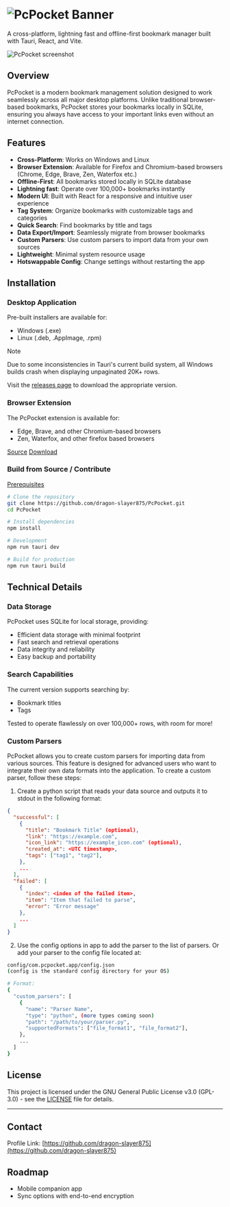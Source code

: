 # ![PcPocket Banner](https://github.com/user-attachments/assets/98e1ef3f-9e2d-47bc-8e6a-0a6f26b7ea36)

A cross-platform, lightning fast and offline-first bookmark manager built with Tauri, React, and Vite.

![PcPocket screenshot](https://github.com/user-attachments/assets/eebf43a1-9f1e-4707-89e2-549e9792a909)

## Overview

PcPocket is a modern bookmark management solution designed to work seamlessly across all major desktop platforms. Unlike traditional browser-based bookmarks, PcPocket stores your bookmarks locally in SQLite, ensuring you always have access to your important links even without an internet connection.

## Features

- **Cross-Platform**: Works on Windows and Linux
- **Browser Extension**: Available for Firefox and Chromium-based browsers (Chrome, Edge, Brave, Zen, Waterfox etc.)
- **Offline-First**: All bookmarks stored locally in SQLite database
- **Lightning fast**: Operate over 100,000+ bookmarks instantly
- **Modern UI**: Built with React for a responsive and intuitive user experience
- **Tag System**: Organize bookmarks with customizable tags and categories
- **Quick Search**: Find bookmarks by title and tags
- **Data Export/Import**: Seamlessly migrate from browser bookmarks
- **Custom Parsers**: Use custom parsers to import data from your own sources
- **Lightweight**: Minimal system resource usage
- **Hotswappable Config**: Change settings without restarting the app

## Installation

### Desktop Application

Pre-built installers are available for:

- Windows (.exe)
- Linux (.deb, .AppImage, .rpm)

> [!NOTE]
> Due to some inconsistencies in Tauri's current build system, all Windows builds crash when displaying unpaginated 20K+ rows.

Visit the [releases page](https://github.com/dragon-slayer875/PcPocket/releases) to download the appropriate version.

### Browser Extension

The PcPocket extension is available for:

- Edge, Brave, and other Chromium-based browsers
- Zen, Waterfox, and other firefox based browsers

[Source](https://github.com/dragon-slayer875/pcpocket-extension) [Download](https://github.com/dragon-slayer875/pcpocket-extension/releases)

### Build from Source / Contribute

[Prerequisites](https://tauri.app/start/prerequisites/)

```bash
# Clone the repository
git clone https://github.com/dragon-slayer875/PcPocket.git
cd PcPocket

# Install dependencies
npm install

# Development
npm run tauri dev

# Build for production
npm run tauri build
```

## Technical Details

### Data Storage

PcPocket uses SQLite for local storage, providing:

- Efficient data storage with minimal footprint
- Fast search and retrieval operations
- Data integrity and reliability
- Easy backup and portability

### Search Capabilities

The current version supports searching by:

- Bookmark titles
- Tags

Tested to operate flawlessly on over 100,000+ rows, with room for more!

### Custom Parsers

PcPocket allows you to create custom parsers for importing data from various sources. This feature is designed for advanced users who want to integrate their own data formats into the application.
To create a custom parser, follow these steps:

1. Create a python script that reads your data source and outputs it to stdout in the following format:

```json
{
  "successful": [
    {
      "title": "Bookmark Title" (optional),
      "link": "https://example.com",
      "icon_link": "https://example_icon.com" (optional),
      "created_at": <UTC timestamp>,
      "tags": ["tag1", "tag2"],
    },
    ...
  ],
  "failed": [
    {
      "index": <index of the failed item>,
      "item": "Item that failed to parse",
      "error": "Error message"
    },
    ...
  ]
}
```

2. Use the config options in app to add the parser to the list of parsers.
   Or add your parser to the config file located at:

```bash
config/com.pcpocket.app/config.json
(config is the standard config directory for your OS)

# Format:
{
  "custom_parsers": [
    {
      "name": "Parser Name",
      "type": "python", (more types coming soon)
      "path": "/path/to/your/parser.py",
      "supportedFormats": ["file_format1", "file_format2"],
    },
    ...
  ]
}
```

## License

This project is licensed under the GNU General Public License v3.0 (GPL-3.0) - see the [LICENSE](LICENSE) file for details.

---

## Contact

Profile Link: [https://github.com/dragon-slayer875](https://github.com/dragon-slayer875)

## Roadmap

- Mobile companion app
- Sync options with end-to-end encryption

